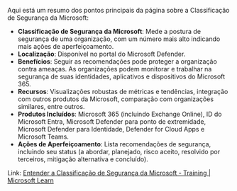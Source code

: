  Aqui está um resumo dos pontos principais da página sobre a Classificação de Segurança da Microsoft:

- **Classificação de Segurança da Microsoft**: Mede a postura de segurança de uma organização, com um número mais alto indicando mais ações de aperfeiçoamento.
- **Localização**: Disponível no portal do Microsoft Defender.
- **Benefícios**: Seguir as recomendações pode proteger a organização contra ameaças. As organizações podem monitorar e trabalhar na segurança de suas identidades, aplicativos e dispositivos do Microsoft 365.
- **Recursos**: Visualizações robustas de métricas e tendências, integração com outros produtos da Microsoft, comparação com organizações similares, entre outros.
- **Produtos Incluídos**: Microsoft 365 (incluindo Exchange Online), ID do Microsoft Entra, Microsoft Defender para ponto de extremidade, Microsoft Defender para Identidade, Defender for Cloud Apps e Microsoft Teams.
- **Ações de Aperfeiçoamento**: Lista recomendações de segurança, incluindo seu status (a abordar, planejado, risco aceito, resolvido por terceiros, mitigação alternativa e concluído).

Link: [Entender a Classificação de Segurança da Microsoft - Training | Microsoft Learn](https://learn.microsoft.com/pt-br/training/modules/mitigate-incidents-microsoft-365-defender/10-understand-microsoft-secure-score)
